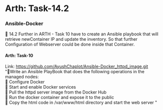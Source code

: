 # Arth: Task-14.2
### Ansible-Docker
🔰 14.2 Further in ARTH - Task 10 have to create an Ansible playbook that will retrieve newContainer IP  and update the inventory. So that further Configuration of Webserver could be done inside that Container.


#### Arth: Task-10
Link: <https://github.com/AyushChaplot/Ansible-Docker_httpd_image.git></br>
"🔰Write an Ansible PlayBook that does the 
following operations in the managed nodes:<br /> 
🔹 Configure Docker<br /> 
🔹 Start and enable Docker services<br /> 
🔹 Pull the httpd server image from the Docker Hub<br /> 
🔹 Run the docker container and expose it to the public<br /> 
🔹 Copy the html code in /var/www/html directory
and start the web server
"
